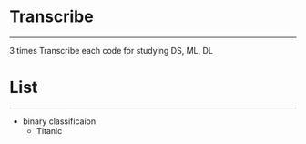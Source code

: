 # Transcribe
----------------------------------
3 times Transcribe each code for studying DS, ML, DL 

# List
--------------------------------
- binary classificaion
    - Titanic